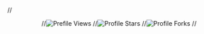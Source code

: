 
//<div align="center">
//<img src="https://komarev.com/ghpvc/?username=nsystemx&label=Profile%20Views&color=008042&style=for-the-badge&label=Prefile+Views" alt="Prefile Views"></a>
//<img src="https://img.shields.io/badge/dynamic/json?&label=Total%20Stars&color=008042&style=for-the-badge&query=%24.stars&url=https://api.github-star-counter.workers.dev/user/nsystemx" alt="Profile Stars"></a>
//<img src="https://img.shields.io/badge/dynamic/json?&label=Total%20Forks&color=008042&style=for-the-badge&query=%24.forks&url=https://api.github-star-counter.workers.dev/user/nsystemx" alt="Profile Forks"></a>
//</div>

